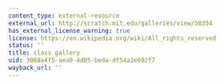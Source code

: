 ```yaml
---
content_type: external-resource
external_url: http://scratch.mit.edu/galleries/view/58354
has_external_license_warning: true
license: https://en.wikipedia.org/wiki/All_rights_reserved
status: ''
title: class gallery
uid: 3068e4f5-aea0-4d05-beda-df54a2e602f7
wayback_url: ''
---
```

